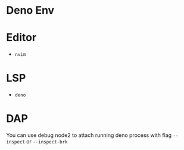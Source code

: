 # Deno Env

# Editor

- `nvim`

# LSP

- `deno`

# DAP

You can use debug node2 to attach running deno process with flag `--inspect` or `--inspect-brk`
